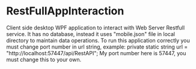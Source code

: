 # RestFullAppInteraction
Client side desktop WPF application to interact with Web Server Restfull service.
It has no database, instead it uses "mobile.json" file in local directory to maintain data operations.
To run this application correctly you must change port number in url string, example:
private static string url = "http://localhost:57447/api/RestAPI";
My port number here is 57447, you must change this to your own.

